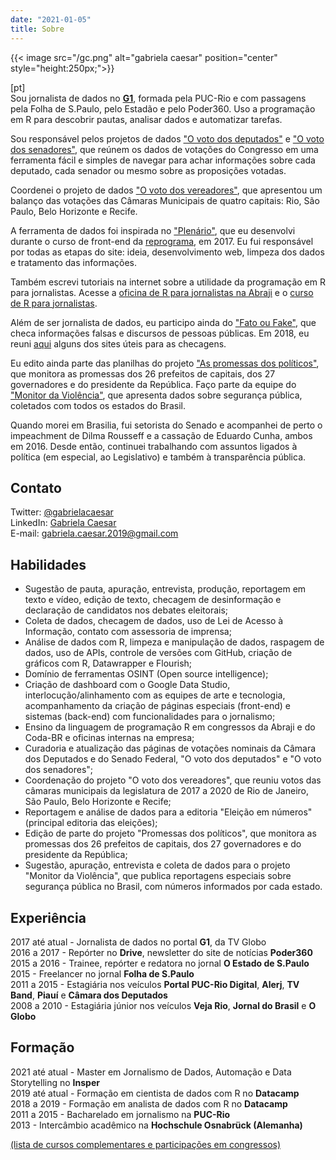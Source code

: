 ```yaml
---
date: "2021-01-05"
title: Sobre
---
```

{{< image src="/gc.png" alt="gabriela caesar" position="center" style="height:250px;">}}

[pt]      
Sou jornalista de dados no [**G1**](https://g1.globo.com), formada pela PUC-Rio e com passagens pela Folha de S.Paulo, pelo Estadão e pelo Poder360. Uso a programação em R para descobrir pautas, analisar dados e automatizar tarefas. 

Sou responsável pelos projetos de dados ["O voto dos deputados"](https://especiais.g1.globo.com/politica/2019/o-voto-dos-deputados/#/) e ["O voto dos senadores"](https://especiais.g1.globo.com/politica/2019/o-voto-dos-senadores/#/), que reúnem os dados de votações do Congresso em uma ferramenta fácil e simples de navegar para achar informações sobre cada deputado, cada senador ou mesmo sobre as proposições votadas. 

Coordenei o projeto de dados ["O voto dos vereadores"](https://g1.globo.com/politica/noticia/2020/08/18/o-voto-dos-vereadores.ghtml), que apresentou um balanço das votações das Câmaras Municipais de quatro capitais: Rio, São Paulo, Belo Horizonte e Recife.   

A ferramenta de dados foi inspirada no ["Plenário"](https://plenario.github.io/plenario/), que eu desenvolvi durante o curso de front-end da [reprograma](https://reprograma.com.br/), em 2017. Eu fui responsável por todas as etapas do site: ideia, desenvolvimento web, limpeza dos dados e tratamento das informações.             

Também escrevi tutoriais na internet sobre a utilidade da programação em R para jornalistas. Acesse a [oficina de R para jornalistas na Abraji](https://introducao-ao-r-na-abraji.github.io/oficina-R/) e o [curso de R para jornalistas](https://www.curso-de-programacao-em-r-para-jornalistas.com/).    

Além de ser jornalista de dados, eu participo ainda do ["Fato ou Fake"](https://g1.globo.com/fato-ou-fake/), que checa informações falsas e discursos de pessoas públicas. Em 2018, eu reuni [aqui](https://gabrielacaesar.github.io/contra-as-fake-news/) alguns dos sites úteis para as checagens.   

Eu edito ainda parte das planilhas do projeto ["As promessas dos políticos"](https://especiais.g1.globo.com/politica/2015/as-promessas-dos-politicos/), que monitora as promessas dos 26 prefeitos de capitais, dos 27 governadores e do presidente da República. Faço parte da equipe do ["Monitor da Violência"](https://g1.globo.com/monitor-da-violencia/), que apresenta dados sobre segurança pública, coletados com todos os estados do Brasil.        

Quando morei em Brasilia, fui setorista do Senado e acompanhei de perto o impeachment de Dilma Rousseff e a cassação de Eduardo Cunha, ambos em 2016. Desde então, continuei trabalhando com assuntos ligados à política (em especial, ao Legislativo) e também à transparência pública.     
 
## Contato
Twitter: [@gabrielacaesar](https://twitter.com/gabrielacaesar)          
LinkedIn: [Gabriela Caesar](https://www.linkedin.com/in/gabrielacaesar/)            
E-mail: gabriela.caesar.2019@gmail.com     

## Habilidades     
- Sugestão de pauta, apuração, entrevista, produção, reportagem em texto e vídeo, edição de texto, checagem de desinformação e declaração de candidatos nos debates eleitorais;     
- Coleta de dados, checagem de dados, uso de Lei de Acesso à Informação, contato com assessoria de imprensa;     
- Análise de dados com R, limpeza e manipulação de dados, raspagem de dados, uso de APIs, controle de versões com GitHub, criação de gráficos com R, Datawrapper e Flourish;     
- Domínio de ferramentas OSINT (Open source intelligence);     
- Criação de dashboard com o Google Data Studio, interlocução/alinhamento com as equipes de arte e tecnologia, acompanhamento da criação de páginas especiais (front-end) e sistemas (back-end) com funcionalidades para o jornalismo;     
- Ensino da linguagem de programação R em congressos da Abraji e do Coda-BR e oficinas internas na empresa;     
- Curadoria e atualização das páginas de votações nominais da Câmara dos Deputados e do Senado Federal, "O voto dos deputados" e "O voto dos senadores";     
- Coordenação do projeto "O voto dos vereadores", que reuniu votos das câmaras municipais da legislatura de 2017 a 2020 de Rio de Janeiro, São Paulo, Belo Horizonte e Recife;     
- Reportagem e análise de dados para a editoria "Eleição em números" (principal editoria das eleições);     
- Edição de parte do projeto "Promessas dos políticos", que monitora as promessas dos 26 prefeitos de capitais, dos 27 governadores e do presidente da República;     
- Sugestão, apuração, entrevista e coleta de dados para o projeto "Monitor da Violência", que publica reportagens especiais sobre segurança pública no Brasil, com números informados por cada estado.     

## Experiência     
2017 até atual - Jornalista de dados no portal **G1**, da TV Globo     
2016 a 2017 - Repórter no **Drive**, newsletter do site de notícias **Poder360**     
2015 a 2016 - Trainee, repórter e redatora no jornal **O Estado de S.Paulo**     
2015 - Freelancer no jornal **Folha de S.Paulo**     
2011 a 2015 - Estagiária nos veículos **Portal PUC-Rio Digital**, **Alerj**, **TV Band**, **Piauí** e **Câmara dos Deputados**     
2008 a 2010 - Estagiária júnior nos veículos **Veja Rio**, **Jornal do Brasil** e **O Globo**     

## Formação       
2021 até atual - Master em Jornalismo de Dados, Automação e Data Storytelling no **Insper**      
2019 até atual - Formação em cientista de dados com R no **Datacamp**     
2018 a 2019 - Formação em analista de dados com R no **Datacamp**       
2011 a 2015 - Bacharelado em jornalismo na **PUC-Rio**        
2013 - Intercâmbio acadêmico na **Hochschule Osnabrück (Alemanha)**

[(lista de cursos complementares e participações em congressos)](https://www.gabrielacaesar.com/courses/)
